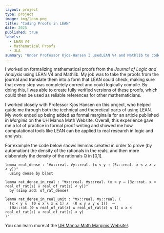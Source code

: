 ```yaml
---
layout: project
type: project
image: img/lean.png
title: "Coding Proofs in LEAN"
date: 2025
published: true
labels:
  - LEAN V4
  - Mathematical Proofs
  - JLA
summary: "Under Professor Kjos-Hansen I usedLEAN V4 and Mathlib to code mathematical proofs from the Journal of Logic and Analysis, to be added as formal marginalia for an article published in Marginis."
---
```

I worked on formalizing mathematical proofs from the *Journal of Logic and Analysis* using LEAN V4 and Mathlib. My job was to take the proofs from the journal and translate them into a form that LEAN could check, making sure that every step was completely correct and could logically compile. By doing this, I was able to create fully verified versions of these proofs, which could then be used as reliable references for other mathematicians.

I worked closely with Professor Kjos Hansen on this project, who helped guide me through both the technical and theoretical parts of using LEAN. My work ended up being added as formal marginalia for an article published in *Marginis* on the UH Manoa Math Website. Overall, this experience gave me a lot of practice in formal proof writing and showed me how computational tools like LEAN can be applied to real research in logic and analysis.
 
For example the code below shows lemmas created in order to prove (by automation) the density of the rationals in the reals, and then more elaborately the density of the rationals Q in [0,1].

```lean
lemma real_dense : "∀x::real. ∀y::real. (x < y ⟶ (∃z::real. x < z ∧ z < y))"
  using dense by blast

lemma rat_dense_in_real : "∀x::real. ∀y::real. (x < y ⟶ (∃z::rat. x < real_of_rat(z) ∧ real_of_rat(z) < y))"
  by (simp add: of_rat_dense)

lemma rat_dense_in_real_unit : "∀x::real. ∀y::real. (
  (x < y ∧  (0 ≤ x ∧ x ≤ 1) ∧  (0 ≤ y ∧ y ≤ 1))  ⟶
  (∃z::rat.(0 ≤ real_of_rat(z) ∧ real_of_rat(z) ≤ 1) ∧ x < real_of_rat(z) ∧ real_of_rat(z) < y)
)"
```

You can learn more at the [UH Manoa Math Marginis Website!](https://math.hawaii.edu/wordpress/marginis/jla/).
